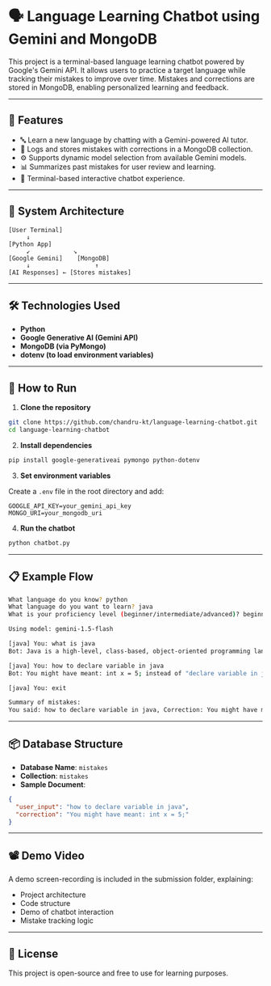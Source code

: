 # 🗣️ Language Learning Chatbot using Gemini and MongoDB

This project is a terminal-based language learning chatbot powered by Google's Gemini API. It allows users to practice a target language while tracking their mistakes to improve over time. Mistakes and corrections are stored in MongoDB, enabling personalized learning and feedback.

---

## 📌 Features

- 🔤 Learn a new language by chatting with a Gemini-powered AI tutor.
- 🧠 Logs and stores mistakes with corrections in a MongoDB collection.
- ⚙️ Supports dynamic model selection from available Gemini models.
- 📊 Summarizes past mistakes for user review and learning.
- 💬 Terminal-based interactive chatbot experience.

---

## 🧱 System Architecture

```
[User Terminal]
     ↓
[Python App] 
     ↙            ↘
[Google Gemini]    [MongoDB]
     ↓                  ↑
[AI Responses] ← [Stores mistakes]
```

---

## 🛠️ Technologies Used

- **Python**
- **Google Generative AI (Gemini API)**
- **MongoDB (via PyMongo)**
- **dotenv (to load environment variables)**

---

## 🚀 How to Run

1. **Clone the repository**

```bash
git clone https://github.com/chandru-kt/language-learning-chatbot.git
cd language-learning-chatbot
```

2. **Install dependencies**

```bash
pip install google-generativeai pymongo python-dotenv
```

3. **Set environment variables**

Create a `.env` file in the root directory and add:

```
GOOGLE_API_KEY=your_gemini_api_key
MONGO_URI=your_mongodb_uri
```

4. **Run the chatbot**

```bash
python chatbot.py
```

---

## 📋 Example Flow

```bash
What language do you know? python
What language do you want to learn? java
What is your proficiency level (beginner/intermediate/advanced)? beginner

Using model: gemini-1.5-flash

[java] You: what is java
Bot: Java is a high-level, class-based, object-oriented programming language...

[java] You: how to declare variable in java
Bot: You might have meant: int x = 5; instead of "declare variable in java".

[java] You: exit

Summary of mistakes:
You said: how to declare variable in java, Correction: You might have meant: int x = 5;
```

---

## 📦 Database Structure

- **Database Name**: `mistakes`
- **Collection**: `mistakes`
- **Sample Document**:
```json
{
  "user_input": "how to declare variable in java",
  "correction": "You might have meant: int x = 5;"
}
```

---

## 📽️ Demo Video

A demo screen-recording is included in the submission folder, explaining:
- Project architecture
- Code structure
- Demo of chatbot interaction
- Mistake tracking logic

---

## 📄 License

This project is open-source and free to use for learning purposes.
